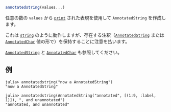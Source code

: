 ```julia
annotatedstring(values...)
```

任意の数の `values` から [`print`](@ref) された表現を使用して `AnnotatedString` を作成します。

これは [`string`](@ref) のように動作しますが、存在する注釈（[`AnnotatedString`](@ref) または [`AnnotatedChar`](@ref) 値の形で）を保持することに注意を払います。

[`AnnotatedString`](@ref) と [`AnnotatedChar`](@ref) も参照してください。

## 例

```jldoctest; setup=:(using Base: AnnotatedString, annotatedstring)
julia> annotatedstring("now a AnnotatedString")
"now a AnnotatedString"

julia> annotatedstring(AnnotatedString("annotated", [(1:9, :label, 1)]), ", and unannotated")
"annotated, and unannotated"
```
